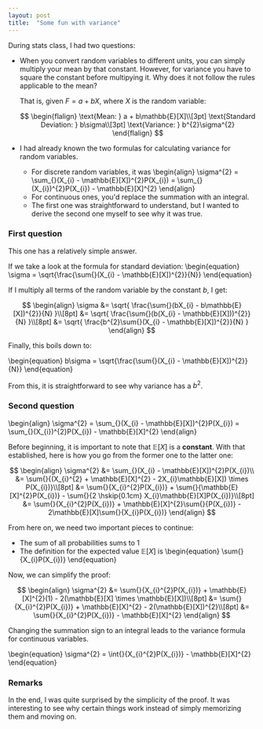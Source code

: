 ```yaml
---
layout: post
title:  "Some fun with variance"
---
```


<script>
MathJax = {
  tex: {
    inlineMath: [['$', '$']],
  },
  svg: {
    scale: 1
  }
};
</script>
<script id="MathJax-script" async
    src="https://cdn.jsdelivr.net/npm/mathjax@3/es5/tex-svg.js">
</script>

During stats class, I had two questions:
- When you convert random variables to different units, you can simply multiply your mean by that constant. However, for variance you have to square the constant before multipying it. Why does it not follow the rules applicable to the mean?

    $\text{That is, given } F = a + bX$, where $X$ is the random variable:

    $$
    \begin{flalign}
        \text{Mean: } a + b\mathbb{E}[X]\\[3pt]
        \text{Standard Deviation: } b\sigma\\[3pt]
        \text{Variance: } b^{2}\sigma^{2}
    \end{flalign}
    $$

- I had already known the two formulas for calculating variance for random variables.
    - For discrete random variables, it was
    \begin{align}
    \sigma^{2} = \sum_{}(X_{i} - \mathbb{E}[X])^{2}P(X_{i}) = \sum_{}(X_{i})^{2}P(X_{i}) - \mathbb{E}[X]^{2}
    \end{align}
    - For continuous ones, you'd replace the summation with an integral.
    - The first one was straightforward to understand, but I wanted to derive the second one myself to see why it was true.

### First question
This one has a relatively simple answer.

If we take a look at the formula for standard deviation:
\begin{equation}
    \sigma = \sqrt{\frac{\sum{}(X_{i} - \mathbb{E}[X])^{2}}{N}}
\end{equation}

If I multiply all terms of the random variable by the constant $b$, I get:

$$
\begin{align}
\sigma &=  
    \sqrt{
        \frac{\sum{}(bX_{i} - b\mathbb{E}[X])^{2}}{N}
    }\\[8pt]
    &= \sqrt{
        \frac{\sum{}(b(X_{i} - \mathbb{E}[X]))^{2}}{N}
    }\\[8pt]
    &= \sqrt{
        \frac{b^{2}\sum{}(X_{i} - \mathbb{E}[X])^{2}}{N}
    }
\end{align}
$$

Finally, this boils down to:

\begin{equation}
b\sigma = \sqrt{\frac{\sum{}(X_{i} - \mathbb{E}[X])^{2}}{N}}
\end{equation}

From this, it is straightforward to see why variance has a $b^2$.

### Second question
\begin{align}
    \sigma^{2} = \sum_{}(X_{i} - \mathbb{E}[X])^{2}P(X_{i}) = \sum_{}(X_{i})^{2}P(X_{i}) - \mathbb{E}[X]^{2}
\end{align}

Before beginning, it is important to note that $\mathbb{E}[X]$ is a **constant**. With that established, here is how you go from the former one to the latter one:

$$
\begin{align}
    \sigma^{2} &= 
        \sum_{}(X_{i} - \mathbb{E}[X])^{2}P(X_{i})\\
    &= \sum{}{(X_{i}^{2} + \mathbb{E}[X]^{2} - 2X_{i}\mathbb{E}[X]) \times P(X_{i})}\\[8pt]
    &= \sum{}{X_{i}^{2}P(X_{i})} + \sum{}{\mathbb{E}[X]^{2}P(X_{i})} - \sum{}{2 \hskip{0.1cm} X_{i}\mathbb{E}[X]P(X_{i})}\\[8pt]
    &= \sum{}{X_{i}^{2}P(X_{i})} + \mathbb{E}[X]^{2}\sum{}{P(X_{i})} - 2\mathbb{E}[X]\sum{}{X_{i}P(X_{i})}
\end{align}
$$

From here on, we need two important pieces to continue:
- The sum of all probabilities sums to $1$
- The definition for the expected value $\mathbb{E}[X]$ is
    \begin{equation}
        \sum{}{X_{i}P(X_{i})}
    \end{equation}

Now, we can simplify the proof:

$$
\begin{align}
    \sigma^{2} &=
        \sum{}{X_{i}^{2}P(X_{i})} + \mathbb{E}[X]^{2}(1) - 2(\mathbb{E}[X] \times \mathbb{E}[X])\\[8pt]
    &= \sum{}{X_{i}^{2}P(X_{i})} + \mathbb{E}[X]^{2} - 2(\mathbb{E}[X])^{2}\\[8pt]
    &= \sum{}{X_{i}^{2}P(X_{i})} - \mathbb{E}[X]^{2}
\end{align}
$$

Changing the summation sign to an integral leads to the variance formula for continuous variables.

\begin{equation}
    \sigma^{2} = \int{}{X_{i}^{2}P(X_{i})} - \mathbb{E}[X]^{2}
\end{equation}

### Remarks
In the end, I was quite surprised by the simplicity of the proof. It was interesting to see why certain things work instead of simply memorizing them and moving on.